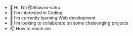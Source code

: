- 👋 Hi, I’m @Shiwani-sahu
- 👀 I’m interested in Coding
- 🌱 I’m currently learning Web development
- 💞️ I’m looking to collaborate on some chaleenging projects
- 📫 How to reach me 

<!---
Shiwani-sahu/Shiwani-sahu is a ✨ special ✨ repository because its `README.md` (this file) appears on your GitHub profile.
You can click the Preview link to take a look at your changes.
--->
